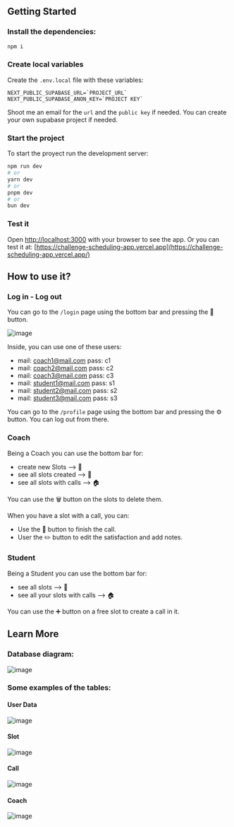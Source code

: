 ## Getting Started

### Install the dependencies:
```bash
npm i
```

### Create local variables
Create the `.env.local` file with these variables:
```
NEXT_PUBLIC_SUPABASE_URL=`PROJECT_URL`
NEXT_PUBLIC_SUPABASE_ANON_KEY=`PROJECT KEY`
```
Shoot me an email for the `url` and the `public key` if needed. You can create your own supabase project if needed.

### Start the project
To start the proyect run the development server:

```bash
npm run dev
# or
yarn dev
# or
pnpm dev
# or
bun dev
```

### Test it
Open [http://localhost:3000](http://localhost:3000) with your browser to see the app.
Or you can test it at: [https://challenge-scheduling-app.vercel.app](https://challenge-scheduling-app.vercel.app/)

## How to use it?

### Log in - Log out
You can go to the `/login` page using the bottom bar and pressing the 👤 button.

![image](https://github.com/user-attachments/assets/2edae533-0a71-40d1-8ec9-10b62e4f18ad)

Inside, you can use one of these users:
- mail: coach1@mail.com pass: c1
- mail: coach2@mail.com pass: c2
- mail: coach3@mail.com pass: c3
- mail: student1@mail.com pass: s1
- mail: student2@mail.com pass: s2
- mail: student3@mail.com pass: s3

You can go to the `/profile` page using the bottom bar and pressing the ⚙️ button. You can log out from there.

### Coach
Being a Coach you can use the bottom bar for: 
- create new Slots --> 📝
- see all slots created --> 📅
- see all slots with calls --> 🏠

You can use the 🗑️ button on the slots to delete them.

When you have a slot with a call, you can:
- Use the 💾 button to finish the call.
- User the ✏️ button to edit the satisfaction and add notes.

### Student
Being a Student you can use the bottom bar for: 
- see all slots --> 📅
- see all your slots with calls --> 🏠

You can use the ➕ button on a free slot to create a call in it.

## Learn More

### Database diagram:

![image](https://github.com/user-attachments/assets/13a9b467-28cd-4f26-bebd-661d9368070f)

### Some examples of the tables:
#### User Data
![image](https://github.com/user-attachments/assets/f57796e4-56d3-4b22-ac33-cf115b02bd6a)

#### Slot
![image](https://github.com/user-attachments/assets/58ff3a53-f4fa-45ab-83fc-4339bb91d7da)


#### Call
![image](https://github.com/user-attachments/assets/2aefb872-3dba-43c1-b458-471e71dfb225)


#### Coach
![image](https://github.com/user-attachments/assets/6a379a12-77f2-4222-9865-7fd1a7e6c574)


